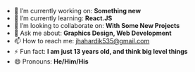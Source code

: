 - 🔭 I’m currently working on: **Something new**
- 🌱 I’m currently learning: **React.JS**
- 👯 I’m looking to collaborate on: **With Some New Projects**
- 💬 Ask me about: **Graphics Design, Web Development**
- 📫 How to reach me: [jhahardik535@gmail.com](jhahardik535@gmail.com)
- ⚡ Fun fact: **I am just 13 years old, and think big level things**
- 😄 Pronouns: **He/Him/His**
